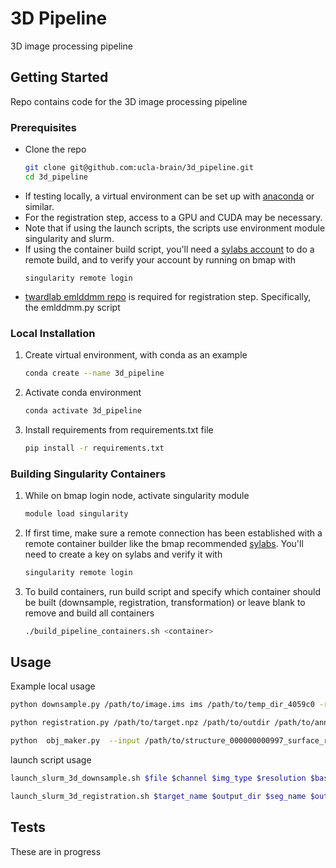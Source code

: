# 3D Pipeline
3D image processing pipeline

<!-- GETTING STARTED -->
## Getting Started

Repo contains code for the 3D image processing pipeline


### Prerequisites

* Clone the repo
    ```sh
    git clone git@github.com:ucla-brain/3d_pipeline.git
    cd 3d_pipeline
    ```
* If testing locally, a virtual environment can be set up with [anaconda](https://docs.conda.io/en/latest/index.html) or similar.
* For the registration step, access to a GPU and CUDA may be necessary. 
* Note that if using the launch scripts, the scripts use environment module singularity and slurm.
* If using the container build script, you'll need a [sylabs account](https://cloud.sylabs.io) to do a remote build, and to verify your account by running on bmap with
    ```
    singularity remote login
    ```
* [twardlab emlddmm repo](https://github.com/twardlab/emlddmm.git) is required for registration step. Specifically, the emlddmm.py script 


### Local Installation

1. Create virtual environment, with conda as an example
   ```sh
   conda create --name 3d_pipeline
   ```
2. Activate conda environment
   ```sh
   conda activate 3d_pipeline
   ```
3. Install requirements from requirements.txt file
   ```sh
   pip install -r requirements.txt
   ```

### Building Singularity Containers

1. While on bmap login node, activate singularity module
   ```sh
   module load singularity
   ```
2. If first time, make sure a remote connection has been established with a remote container builder like the bmap recommended [sylabs](https://cloud.sylabs.io). You'll need to create a key on sylabs and verify it with 
   ```sh
   singularity remote login
   ```
3. To build containers, run build script and specify which container should be built (downsample, registration, transformation) or leave blank to remove and build all containers
   ```sh
   ./build_pipeline_containers.sh <container>
   ```

<!-- USAGE EXAMPLES -->
## Usage

Example local usage

```sh
python downsample.py /path/to/image.ims ims /path/to/temp_dir_4059c0 -res 50.0 -c 0 
```
```sh
python registration.py /path/to/target.npz /path/to/outdir /path/to/annotation.vtk file_name /path/to/atlas /path/to/template
```
```sh
python  obj_maker.py  --input /path/to/structure_000000000997_surface_root.npz --output /path/to/outdir  --translation='x,y,z' --rotation_matrix='x1,y1,z1,x2,y2,z3,x3,y3,z3'
```

launch script usage
```sh
launch_slurm_3d_downsample.sh $file $channel $img_type $resolution $base_outdir
```

```sh
launch_slurm_3d_registration.sh $target_name $output_dir $seg_name $output_file $atlas $template
```

<!-- Testing -->
## Tests

These are in progress
